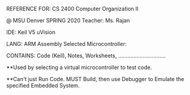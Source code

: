 REFERENCE FOR: CS 2400 Computer Organization II   

@ MSU Denver SPRING 2020   Teacher: Ms. Rajan

IDE: Keil V5 uVision

LANG: ARM Assembly          Selected Microcontroller:  

CONTAINS: Code (Keil), Notes, Worksheets, ...............................

**Used by selecting a virtual microcontroller to test code.

**Can't just Run Code.  MUST Build, then use Debugger to Emulate the specified Embedded System.
